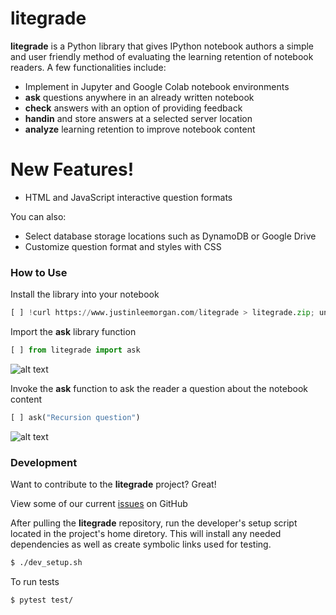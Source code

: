 # litegrade

**litegrade** is a Python library that gives IPython notebook authors a simple and user friendly method of evaluating the learning retention of notebook readers. A few functionalities include:

  - Implement in Jupyter and Google Colab notebook environments
  - **ask** questions anywhere in an already written notebook
  - **check** answers with an option of providing feedback
  - **handin** and store answers at a selected server location
  - **analyze** learning retention to improve notebook content

# New Features!

  - HTML and JavaScript interactive question formats

You can also:
  - Select database storage locations such as DynamoDB or Google Drive
  - Customize question format and styles with CSS

### How to Use

Install the library into your notebook

```py
[ ] !curl https://www.justinleemorgan.com/litegrade > litegrade.zip; unzip litegrade.zip
```
Import the **ask** library function

```py
[ ] from litegrade import ask
```
![alt text](https://www.justinleemorgan.com/api/litegrade/submit_button "Example use of the ask function")

Invoke the **ask** function to ask the reader a question about the notebook content

```py
[ ] ask("Recursion question")
```
![alt text](https://www.justinleemorgan.com/api/litegrade/recursion_question "Example use of the ask function")

### Development

Want to contribute to the **litegrade** project? Great!

View some of our current [issues](https://github.com/2justinmorgan/litegrade/issues) on GitHub

After pulling the **litegrade** repository, run the developer's setup script located in the project's home diretory. This will install any needed dependencies as well as create symbolic links used for testing.

```sh
$ ./dev_setup.sh
```

To run tests

```sh
$ pytest test/
```
